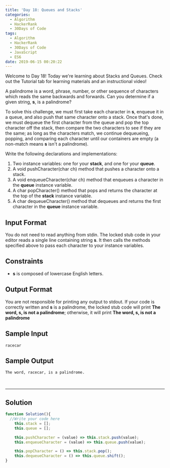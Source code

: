 ```yaml
---
title: 'Day 18: Queues and Stacks'
categories:
  - Algorithm
  - HackerRank
  - 30Days of Code
tags:
  - Algorithm
  - HackerRank
  - 30Days of Code
  - JavaScript
  - ES6
date: 2019-06-15 00:20:22
---
```


Welcome to Day 18! Today we're learning about Stacks and Queues. Check out the Tutorial tab for learning materials and an instructional video!

<!-- more -->

A palindrome is a word, phrase, number, or other sequence of characters which reads the same backwards and forwards. Can you determine if a given string, **s**, is a palindrome?

To solve this challenge, we must first take each character in **s**, enqueue it in a queue, and also push that same character onto a stack. Once that's done, we must dequeue the first character from the queue and pop the top character off the stack, then compare the two characters to see if they are the same; as long as the characters match, we continue dequeueing, popping, and comparing each character until our containers are empty (a non-match means **s** isn't a palindrome).

Write the following declarations and implementations:

1. Two instance variables: one for your **stack**, and one for your **queue**.
2. A void pushCharacter(char ch) method that pushes a character onto a stack.
3. A void enqueueCharacter(char ch) method that enqueues a character in the **queue** instance variable.
4. A char popCharacter() method that pops and returns the character at the top of the **stack** instance variable.
5. A char dequeueCharacter() method that dequeues and returns the first character in the **queue** instance variable.


## Input Format

You do not need to read anything from stdin. The locked stub code in your editor reads a single line containing string **s**. It then calls the methods specified above to pass each character to your instance variables.


## Constraints

- **s** is composed of lowercase English letters.


## Output Format

You are not responsible for printing any output to stdout. 
If your code is correctly written and **s** is a palindrome, the locked stub code will print  **The word, s, is not a palindrome**; otherwise, it will print **The word, s, is not a palindrome**


## Sample Input

```
racecar
```

## Sample Output

```
The word, racecar, is a palindrome.
```

<br/>

---

## Solution

```javascript
function Solution(){
  //Write your code here
    this.stack = [];
    this.queue = [];

    this.pushCharacter = (value) => this.stack.push(value); 
    this.enqueueCharacter = (value) => this.queue.push(value);

    this.popCharacter = () => this.stack.pop();
    this.dequeueCharacter = () => this.queue.shift();
}
```